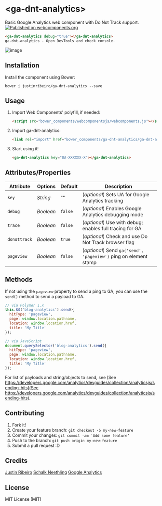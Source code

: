 # \<ga-dnt-analytics\>

Basic Google Analytics web component with Do Not Track support. [![Published on webcomponents.org](https://img.shields.io/badge/webcomponents.org-published-blue.svg)](https://www.webcomponents.org/element/owner/my-element)


<!---
```
<custom-element-demo>
  <template>
    <script src="../webcomponentsjs/webcomponents-lite.js"></script>
    <link rel="import" href="ga-dnt-analytics.html">
    <next-code-block></next-code-block>
  </template>
</custom-element-demo>
```
-->
```html
<ga-dnt-analytics debug="true"></ga-dnt-analytics>
ga-dnt-analytics - Open DevTools and check console.
```

![image](https://cloud.githubusercontent.com/assets/643503/22002837/e9e55dd8-dc03-11e6-8f3b-147be85ae76f.png)

## Installation

Install the component using Bower:

```shell
bower i justinribeiro/ga-dnt-analytics --save
```

## Usage

1. Import Web Components' polyfill, if needed:

    ```html
    <script src="bower_components/webcomponentsjs/webcomponents.js"></script>
    ```

2. Import ga-dnt-analytics:

    ```html
    <link rel="import" href="bower_components/ga-dnt-analytics/ga-dnt-analytics.html"/>
    ```

3. Start using it!

    ```html
    <ga-dnt-analytics key="UA-XXXXXX-X"></ga-dnt-analytics>
    ```


## Attributes/Properties

Attribute | Options      | Default  | Description
---       | ---          | ---      | ---
`key`     | *String*     | ""       | (_optional_) Sets UA for Google Analytics tracking
`debug`   | *Boolean*    | `false`  | (_optional_) Enables Google Analytics debugging mode
`trace`   | *Boolean*    | `false`  | (_optional_) Use with debug; enables full tracing for GA
`donottrack` | *Boolean*  | `true`   | (_optional_) Check and use Do Not Track browser flag
`pageview`    | *Boolean*    | `false`   | (_optional_) Send `ga('send', 'pageview')` ping on element stamp

## Methods

If not using the `pageview` property to send a ping to GA, you can use the `send()` method to send a payload to GA.

```javascript
// via Polymer 1.x
this.$$('blog-analytics').send({
  hitType: 'pageview',
  page: window.location.pathname,
  location: window.location.href,
  title: 'My Title'
});

// via JavaScript
document.querySelector('blog-analytics').send({
  hitType: 'pageview',
  page: window.location.pathname,
  location: window.location.href,
  title: 'My Title'
});
```

For list of payloads and string/objects to send, see [See https://developers.google.com/analytics/devguides/collection/analyticsjs/sending-hits](See https://developers.google.com/analytics/devguides/collection/analyticsjs/sending-hits).

## Contributing

1. Fork it!
2. Create your feature branch: `git checkout -b my-new-feature`
3. Commit your changes: `git commit -am 'Add some feature'`
4. Push to the branch: `git push origin my-new-feature`
5. Submit a pull request :D

## Credits

[Justin Ribeiro](https://github.com/justinribeiro)
[Schalk Neethling](https://github.com/schalkneethling)
[Google Analytics](https://developers.google.com/analytics/)

## License

MIT License (MIT)